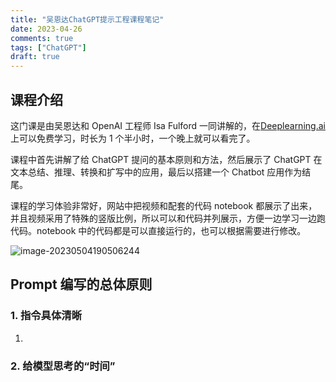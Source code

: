 ```yaml
---
title: "吴恩达ChatGPT提示工程课程笔记"
date: 2023-04-26
comments: true
tags: ["ChatGPT"]
draft: true
---
```


## 课程介绍

这门课是由吴恩达和 OpenAI 工程师 Isa Fulford 一同讲解的，在[Deeplearning.ai](https://www.deeplearning.ai/)上可以免费学习，时长为 1 个半小时，一个晚上就可以看完了。

课程中首先讲解了给 ChatGPT 提问的基本原则和方法，然后展示了 ChatGPT 在文本总结、推理、转换和扩写中的应用，最后以搭建一个 Chatbot 应用作为结尾。

课程的学习体验非常好，网站中把视频和配套的代码 notebook 都展示了出来，并且视频采用了特殊的竖版比例，所以可以和代码并列展示，方便一边学习一边跑代码。notebook 中的代码都是可以直接运行的，也可以根据需要进行修改。

![image-20230504190506244](/Users/wuzikang/wzk-blog/static/images/image-20230504190506244.png)

## Prompt 编写的总体原则

### 1. 指令具体清晰

1.

### 2. 给模型思考的“时间”
